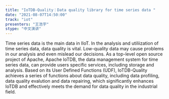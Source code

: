 ```yaml
---
title: "IoTDB-Quality：Data quality library for time series data "
date: "2021-08-07T14:50:00" 
track: "iot"
presenters: "王浩宇"
stype: "中文演讲"
---
```

Time series data is the main data in IIoT. In the analysis and utiliization of time series data, data quality is vital. Low-quality data may cause problems in our analysis and even mislead our decisions.
As a top-level open source project of Apache, Apache IoTDB, the data management system for time series data, can provide users specific services, including storage and analysis. Based on its User Defined Functions (UDF), IoTDB-Quality achieves a series of functions about data quality, including data profiling, data quality evalution and data repairing, which significantly enhances IoTDB and effectively meets the demand for data quality in the industrial field.